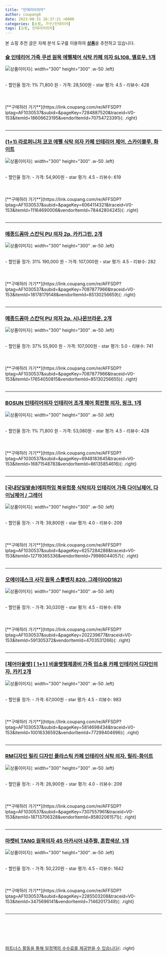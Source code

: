 ```yaml
---
title: "인테리어의자"
author: coupang6
date: 2023-08-31 16:37:21 +0800
categories: [쇼핑, 가구/인테리어]
tags: [쇼핑, 인테리어의자]
---
```


본 쇼핑 추천 글은 자체 분석 도구를 이용하여 [**상품**](https://link.coupang.com/a/bao1ui)을 추천하고 있습니다.

### [슐 인테리어 가죽 쿠션 원목 에펠체어 식탁 카페 의자 SL108, 옐로우, 1개](https://link.coupang.com/re/AFFSDP?lptag=AF1030537&subid=&pageKey=7284887520&traceid=V0-153&itemId=18606623195&vendorItemId=70754723391)

![상품이미지](https://thumbnail7.coupangcdn.com/thumbnails/remote/230x230ex/image/vendor_inventory/33f4/e9c249dfca8d352251e0b4997d07f2a08715b4a93e2f8e49822cad1a910f.jpg){: width="300" height="300" .w-50 .left}


<br>
- 할인율 정가: 1%  71,800   원
- 가격: 28,500원
- star 평가: 4.5
- 리뷰수: 428
<br>
<br>
<br>
<br>
[**구매하러 가기**](https://link.coupang.com/re/AFFSDP?lptag=AF1030537&subid=&pageKey=7284887520&traceid=V0-153&itemId=18606623195&vendorItemId=70754723391){: .right}
<br>
<br>

---

### [(1+1) 라로퍼니처 코코 에펠 식탁 의자 카페 인테리어 체어, 스카이블루, 화이트](https://link.coupang.com/re/AFFSDP?lptag=AF1030537&subid=&pageKey=6064114321&traceid=V0-153&itemId=11164690006&vendorItemId=78442804245)

![상품이미지](https://thumbnail7.coupangcdn.com/thumbnails/remote/230x230ex/image/vendor_inventory/03c1/3bede26f92c5f14eea8a7d5d9227434e044c2b721d5579b9a65c48839c18.jpg){: width="300" height="300" .w-50 .left}


<br>
- 할인율 정가: 
- 가격: 54,900원
- star 평가: 4.5
- 리뷰수: 619
<br>
<br>
<br>
<br>
[**구매하러 가기**](https://link.coupang.com/re/AFFSDP?lptag=AF1030537&subid=&pageKey=6064114321&traceid=V0-153&itemId=11164690006&vendorItemId=78442804245){: .right}
<br>
<br>

---

### [메종드꼼마 스칸딕 PU 의자 2p, 카키그린, 2개](https://link.coupang.com/re/AFFSDP?lptag=AF1030537&subid=&pageKey=7087877966&traceid=V0-153&itemId=18178179148&vendorItemId=85130256659)

![상품이미지](https://thumbnail6.coupangcdn.com/thumbnails/remote/230x230ex/image/retail/images/5208790172127556-33baa675-2579-4b60-bce1-d766bef73936.jpg){: width="300" height="300" .w-50 .left}


<br>
- 할인율 정가: 31%  190,000   원
- 가격: 107,000원
- star 평가: 4.5
- 리뷰수: 282
<br>
<br>
<br>
<br>
[**구매하러 가기**](https://link.coupang.com/re/AFFSDP?lptag=AF1030537&subid=&pageKey=7087877966&traceid=V0-153&itemId=18178179148&vendorItemId=85130256659){: .right}
<br>
<br>

---

### [메종드꼼마 스칸딕 PU 의자 2p, 시나몬브라운, 2개](https://link.coupang.com/re/AFFSDP?lptag=AF1030537&subid=&pageKey=7087877966&traceid=V0-153&itemId=17654050815&vendorItemId=85130256655)

![상품이미지](https://thumbnail9.coupangcdn.com/thumbnails/remote/230x230ex/image/retail/images/4549197789379777-df439cc5-2da4-424c-8399-85f412f4ab08.jpg){: width="300" height="300" .w-50 .left}


<br>
- 할인율 정가: 37%  55,900   원
- 가격: 107,000원
- star 평가: 5.0
- 리뷰수: 741
<br>
<br>
<br>
<br>
[**구매하러 가기**](https://link.coupang.com/re/AFFSDP?lptag=AF1030537&subid=&pageKey=7087877966&traceid=V0-153&itemId=17654050815&vendorItemId=85130256655){: .right}
<br>
<br>

---

### [BOSUN 인테리어의자 인테리어 조개 체어 회전형 의자, 핑크, 1개](https://link.coupang.com/re/AFFSDP?lptag=AF1030537&subid=&pageKey=6948183645&traceid=V0-153&itemId=16871548783&vendorItemId=86135854616)

![상품이미지](https://thumbnail9.coupangcdn.com/thumbnails/remote/230x230ex/image/vendor_inventory/dbc6/ca15fcb42c66aeb3386cccbdd9f4c1d93f0f98355255ca86826c33711445.png){: width="300" height="300" .w-50 .left}


<br>
- 할인율 정가: 1%  71,800   원
- 가격: 53,080원
- star 평가: 4.5
- 리뷰수: 428
<br>
<br>
<br>
<br>
[**구매하러 가기**](https://link.coupang.com/re/AFFSDP?lptag=AF1030537&subid=&pageKey=6948183645&traceid=V0-153&itemId=16871548783&vendorItemId=86135854616){: .right}
<br>
<br>

---

### [[국내당일발송]에피하임 북유럽풍 식탁의자 인테리어 가죽 다이닝체어, 다이닝체어 / 그레이](https://link.coupang.com/re/AFFSDP?lptag=AF1030537&subid=&pageKey=6257284288&traceid=V0-153&itemId=12719365336&vendorItemId=79986044057)

![상품이미지](https://thumbnail10.coupangcdn.com/thumbnails/remote/230x230ex/image/vendor_inventory/0bfd/41d767b7c94e81182e742abfab72bd3013771ccc63480affe4824a314223.jpg){: width="300" height="300" .w-50 .left}


<br>
- 할인율 정가: 
- 가격: 39,800원
- star 평가: 4.0
- 리뷰수: 209
<br>
<br>
<br>
<br>
[**구매하러 가기**](https://link.coupang.com/re/AFFSDP?lptag=AF1030537&subid=&pageKey=6257284288&traceid=V0-153&itemId=12719365336&vendorItemId=79986044057){: .right}
<br>
<br>

---

### [오에이데스크 사각 원목 스툴벤치 820, 그레이(OD182)](https://link.coupang.com/re/AFFSDP?lptag=AF1030537&subid=&pageKey=202239677&traceid=V0-153&itemId=591305372&vendorItemId=4703531266)

![상품이미지](https://thumbnail9.coupangcdn.com/thumbnails/remote/230x230ex/image/retail/images/258257643174013-a8e33906-e3d6-4d07-a0f8-f954b17305df.jpg){: width="300" height="300" .w-50 .left}


<br>
- 할인율 정가: 
- 가격: 30,020원
- star 평가: 4.5
- 리뷰수: 619
<br>
<br>
<br>
<br>
[**구매하러 가기**](https://link.coupang.com/re/AFFSDP?lptag=AF1030537&subid=&pageKey=202239677&traceid=V0-153&itemId=591305372&vendorItemId=4703531266){: .right}
<br>
<br>

---

### [[체어아울렛] [ 1+1 ] 비올렛철제콤비 가죽 업소용 카페 인테리어 디자인의자, 카키 2개](https://link.coupang.com/re/AFFSDP?lptag=AF1030537&subid=&pageKey=5814698434&traceid=V0-153&itemId=10016336592&vendorItemId=77299404696)

![상품이미지](https://thumbnail8.coupangcdn.com/thumbnails/remote/230x230ex/image/vendor_inventory/6c95/f16358e7c0f3fe8f63119e81fdeabc2ff81fdf281f8f8ae62345000b9e2d.jpg){: width="300" height="300" .w-50 .left}


<br>
- 할인율 정가: 
- 가격: 67,000원
- star 평가: 4.5
- 리뷰수: 983
<br>
<br>
<br>
<br>
[**구매하러 가기**](https://link.coupang.com/re/AFFSDP?lptag=AF1030537&subid=&pageKey=5814698434&traceid=V0-153&itemId=10016336592&vendorItemId=77299404696){: .right}
<br>
<br>

---

### [RM디자인 릴리 디자인 플라스틱 카페 인테리어 식탁 의자, 릴리-화이트](https://link.coupang.com/re/AFFSDP?lptag=AF1030537&subid=&pageKey=7307557961&traceid=V0-153&itemId=18713706328&vendorItemId=85802061571)

![상품이미지](https://thumbnail6.coupangcdn.com/thumbnails/remote/230x230ex/image/vendor_inventory/4abf/8fb026a6e8f1a93d1605b9f8a5f0a781996b3a09ba0c5c9d74d49ce666d8.JPG){: width="300" height="300" .w-50 .left}


<br>
- 할인율 정가: 
- 가격: 26,900원
- star 평가: 4.0
- 리뷰수: 209
<br>
<br>
<br>
<br>
[**구매하러 가기**](https://link.coupang.com/re/AFFSDP?lptag=AF1030537&subid=&pageKey=7307557961&traceid=V0-153&itemId=18713706328&vendorItemId=85802061571){: .right}
<br>
<br>

---

### [마켓비 TANG 원목의자 45 아카시아 내추럴, 혼합색상, 1개](https://link.coupang.com/re/AFFSDP?lptag=AF1030537&subid=&pageKey=2285503208&traceid=V0-153&itemId=3475696141&vendorItemId=71462017349)

![상품이미지](https://thumbnail6.coupangcdn.com/thumbnails/remote/230x230ex/image/retail/images/2020/08/26/11/1/f68ea5b1-f0cd-4a27-95b9-4149f46d7e2d.jpg){: width="300" height="300" .w-50 .left}


<br>
- 할인율 정가: 
- 가격: 50,220원
- star 평가: 4.5
- 리뷰수: 1642
<br>
<br>
<br>
<br>
[**구매하러 가기**](https://link.coupang.com/re/AFFSDP?lptag=AF1030537&subid=&pageKey=2285503208&traceid=V0-153&itemId=3475696141&vendorItemId=71462017349){: .right}
<br>
<br>

---
<br><br><br><br><br> [파트너스 활동을 통해 일정액의 수수료를 제공받을 수 있습니다](https://link.coupang.com/a/bao1ui){: .right}